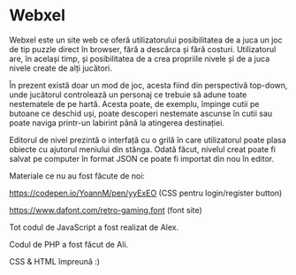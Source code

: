 # Webxel
Webxel este un site web ce oferă utilizatorului posibilitatea de a juca un joc de tip puzzle direct în browser, fără a descărca și fără costuri. Utilizatorul are, în același timp, și posibilitatea de a crea propriile nivele și de a juca nivele create de alți jucători.

În prezent există doar un mod de joc, acesta fiind din perspectivă top-down, unde jucătorul controlează un personaj ce trebuie să adune toate nestematele de pe hartă. Acesta poate, de exemplu, împinge cutii pe butoane ce deschid uși, poate descoperi nestemate ascunse în cutii sau poate naviga printr-un labirint până la atingerea destinației.

Editorul de nivel prezintă o interfață cu o grilă în care utilizatorul poate plasa obiecte cu ajutorul meniului din stânga. Odată făcut, nivelul creat poate fi salvat pe computer în format JSON ce poate fi importat din nou în editor.


Materiale ce nu au fost făcute de noi:

https://codepen.io/YoannM/pen/yyExEO (CSS pentru login/register button)

https://www.dafont.com/retro-gaming.font (font site)


Tot codul de JavaScript a fost realizat de Alex.

Codul de PHP a fost făcut de Ali.

CSS & HTML împreună :)
